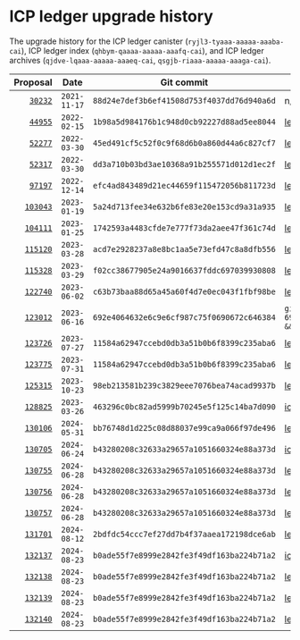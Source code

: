# ICP ledger upgrade history

The upgrade history for the ICP ledger canister (`ryjl3-tyaaa-aaaaa-aaaba-cai`), ICP ledger index (`qhbym-qaaaa-aaaaa-aaafq-cai`), and ICP ledger archives (`qjdve-lqaaa-aaaaa-aaaeq-cai`, `qsgjb-riaaa-aaaaa-aaaga-cai`).

| Proposal | Date | Git commit | Wasm |
|---------:|:----:|:----------:|------|
| [`30232`](https://dashboard.internetcomputer.org/proposal/30232) | `2021-11-17` | `88d24e7def3b6ef41508d753f4037dd76d940a6d` | n/a |
| [`44955`](https://dashboard.internetcomputer.org/proposal/44955) | `2022-02-15` | `1b98a5d984176b1c948d0cb92227d88ad5ee8044` | [ledger-archive-node-canister.wasm.gz](https://download.dfinity.systems/ic/1b98a5d984176b1c948d0cb92227d88ad5ee8044/canisters/ledger-archive-node-canister.wasm.gz) |
| [`52277`](https://dashboard.internetcomputer.org/proposal/52277) | `2022-03-30` | `45ed491cf5c52f0c9f68d6b0a860d44a6c827cf7` | [ledger-canister_notify-method.wasm.gz](https://download.dfinity.systems/ic/45ed491cf5c52f0c9f68d6b0a860d44a6c827cf7/canisters/ledger-canister_notify-method.wasm.gz) |
| [`52317`](https://dashboard.internetcomputer.org/proposal/52317) | `2022-03-30` | `dd3a710b03bd3ae10368a91b255571d012d1ec2f` | [ledger-canister_notify-method.wasm.gz](https://download.dfinity.systems/ic/dd3a710b03bd3ae10368a91b255571d012d1ec2f/canisters/ledger-canister_notify-method.wasm.gz) |
| [`97197`](https://dashboard.internetcomputer.org/proposal/97197) | `2022-12-14` | `efc4ad843489d21ec44659f115472056b811723d` | [ledger-canister_notify-method.wasm.gz](https://download.dfinity.systems/ic/efc4ad843489d21ec44659f115472056b811723d/canisters/ledger-canister_notify-method.wasm.gz) |
| [`103043`](https://dashboard.internetcomputer.org/proposal/103043) | `2023-01-19` | `5a24d713fee34e632b6fe83e20e153cd9a31a935` | [ledger-canister_notify-method.wasm.gz](https://download.dfinity.systems/ic/5a24d713fee34e632b6fe83e20e153cd9a31a935/canisters/ledger-canister_notify-method.wasm.gz) |
| [`104111`](https://dashboard.internetcomputer.org/proposal/104111) | `2023-01-25` | `1742593a4483cfde7e777f73da2aee47f361c74d` | [ledger-canister_notify-method.wasm.gz](https://download.dfinity.systems/ic/1742593a4483cfde7e777f73da2aee47f361c74d/canisters/ledger-canister_notify-method.wasm.gz) |
| [`115120`](https://dashboard.internetcomputer.org/proposal/115120) | `2023-03-28` | `acd7e2928237a8e8bc1aa5e73efd47c8a8dfb556` | [ledger-archive-node-canister.wasm.gz](https://download.dfinity.systems/ic/acd7e2928237a8e8bc1aa5e73efd47c8a8dfb556/canisters/ledger-archive-node-canister.wasm.gz) |
| [`115328`](https://dashboard.internetcomputer.org/proposal/115328) | `2023-03-29` | `f02cc38677905e24a9016637fddc697039930808` | [ledger-canister_notify-method.wasm.gz](https://download.dfinity.systems/ic/f02cc38677905e24a9016637fddc697039930808/canisters/ledger-canister_notify-method.wasm.gz) |
| [`122740`](https://dashboard.internetcomputer.org/proposal/122740) | `2023-06-02` | `c63b73baa88d65a45a60f4d7e0ec043f1fbf98be` | [ledger-canister_notify-method.wasm.gz](https://download.dfinity.systems/ic/c63b73baa88d65a45a60f4d7e0ec043f1fbf98be/canisters/ledger-canister_notify-method.wasm.gz) |
| [`123012`](https://dashboard.internetcomputer.org/proposal/123012) | `2023-06-16` | `692e4064632e6c9e6cf987c75f0690672c646384` | `git checkout 692e4064632e6c9e6cf987c75f0690672c646384 && ./gitlab-ci/container/build-ic.sh -c` |
| [`123726`](https://dashboard.internetcomputer.org/proposal/123726)| `2023-07-27`| `11584a62947ccebd0db3a51b0b6f8399c235aba6` | [ledger-archive-node-canister.wasm.gz](https://download.dfinity.systems/ic/11584a62947ccebd0db3a51b0b6f8399c235aba6/canisters/ledger-archive-node-canister.wasm.gz) |
| [`123775`](https://dashboard.internetcomputer.org/proposal/123775)| `2023-07-31`| `11584a62947ccebd0db3a51b0b6f8399c235aba6` | [ledger-canister_notify-method.wasm.gz](https://download.dfinity.systems/ic/11584a62947ccebd0db3a51b0b6f8399c235aba6/canisters/ledger-canister_notify-method.wasm.gz) |
| [`125315`](https://dashboard.internetcomputer.org/proposal/125315)| `2023-10-23`| `98eb213581b239c3829eee7076bea74acad9937b` | [ledger-canister_notify-method.wasm.gz](https://download.dfinity.systems/ic/98eb213581b239c3829eee7076bea74acad9937b/canisters/ledger-canister_notify-method.wasm.gz) |
| [`128825`](https://dashboard.internetcomputer.org/proposal/128825)| `2023-03-26`| `463296c0bc82ad5999b70245e5f125c14ba7d090` | [ic-icp-index-canister.wasm.gz](https://download.dfinity.systems/ic/463296c0bc82ad5999b70245e5f125c14ba7d090/canisters/ic-icp-index-canister.wasm.gz) |
| [`130106`](https://dashboard.internetcomputer.org/proposal/130106)| `2024-05-31`| `bb76748d1d225c08d88037e99ca9a066f97de496` | [ledger-canister_notify-method.wasm.gz](https://download.dfinity.systems/ic/bb76748d1d225c08d88037e99ca9a066f97de496/canisters/ledger-canister_notify-method.wasm.gz) |
| [`130705`](https://dashboard.internetcomputer.org/proposal/130705)| `2024-06-24`| `b43280208c32633a29657a1051660324e88a373d` | [ic-icp-index-canister.wasm.gz](https://download.dfinity.systems/ic/b43280208c32633a29657a1051660324e88a373d/canisters/ic-icp-index-canister.wasm.gz) |
| [`130755`](https://dashboard.internetcomputer.org/proposal/130755)| `2024-06-28`| `b43280208c32633a29657a1051660324e88a373d` | [ledger-canister_notify-method.wasm.gz](https://download.dfinity.systems/ic/b43280208c32633a29657a1051660324e88a373d/canisters/ledger-canister_notify-method.wasm.gz) |
| [`130756`](https://dashboard.internetcomputer.org/proposal/130756)| `2024-06-28`| `b43280208c32633a29657a1051660324e88a373d` | [ledger-archive-node-canister.wasm.gz](https://download.dfinity.systems/ic/b43280208c32633a29657a1051660324e88a373d/canisters/ledger-archive-node-canister.wasm.gz) |
| [`130757`](https://dashboard.internetcomputer.org/proposal/130757)| `2024-06-28`| `b43280208c32633a29657a1051660324e88a373d` | [ledger-archive-node-canister.wasm.gz](https://download.dfinity.systems/ic/b43280208c32633a29657a1051660324e88a373d/canisters/ledger-archive-node-canister.wasm.gz) |
| [`131701`](https://dashboard.internetcomputer.org/proposal/131701)| `2024-08-12`| `2bdfdc54ccc7ef27dd7b4f37aaea172198dce6ab` | [ledger-canister_notify-method.wasm.gz](https://download.dfinity.systems/ic/2bdfdc54ccc7ef27dd7b4f37aaea172198dce6ab/canisters/ledger-canister_notify-method.wasm.gz) |
| [`132137`](https://dashboard.internetcomputer.org/proposal/132137)| `2024-08-23`| `b0ade55f7e8999e2842fe3f49df163ba224b71a2` | [ic-icp-index-canister.wasm.gz](https://download.dfinity.systems/ic/b0ade55f7e8999e2842fe3f49df163ba224b71a2/canisters/ic-icp-index-canister.wasm.gz) |
| [`132138`](https://dashboard.internetcomputer.org/proposal/132138)| `2024-08-23`| `b0ade55f7e8999e2842fe3f49df163ba224b71a2` | [ledger-canister_notify-method.wasm.gz](https://download.dfinity.systems/ic/b0ade55f7e8999e2842fe3f49df163ba224b71a2/canisters/ledger-canister_notify-method.wasm.gz) |
| [`132139`](https://dashboard.internetcomputer.org/proposal/132139)| `2024-08-23`| `b0ade55f7e8999e2842fe3f49df163ba224b71a2` | [ledger-archive-node-canister.wasm.gz](https://download.dfinity.systems/ic/b0ade55f7e8999e2842fe3f49df163ba224b71a2/canisters/ledger-archive-node-canister.wasm.gz) |
| [`132140`](https://dashboard.internetcomputer.org/proposal/132140)| `2024-08-23`| `b0ade55f7e8999e2842fe3f49df163ba224b71a2` | [ledger-archive-node-canister.wasm.gz](https://download.dfinity.systems/ic/b0ade55f7e8999e2842fe3f49df163ba224b71a2/canisters/ledger-archive-node-canister.wasm.gz) |
